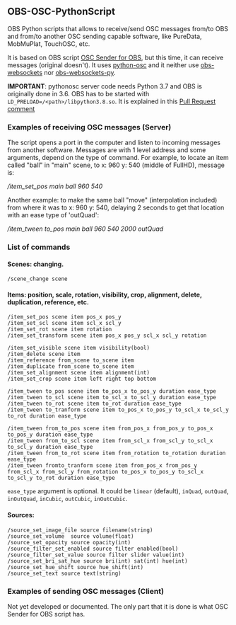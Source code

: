 ## OBS-OSC-PythonScript
OBS Python scripts that allows to receive/send OSC messages from/to OBS and from/to another OSC sending capable software, like PureData, MobMuPlat, TouchOSC, etc.

It is based on OBS script [OSC Sender for OBS](https://obsproject.com/forum/threads/osc-sender-for-obs.100618/), but this time, it can receive messages (original doesn't). It uses [python-osc](https://github.com/attwad/python-osc/ "Github attwad/python-osc") and it neither use [obs-websockets](https://github.com/Palakis/obs-websocket "Github Palakis/obs-websocket") nor [obs-websockets-py](https://github.com/Elektordi/obs-websocket-py "Github Elektordi/obs-websocket-py"). 

**IMPORTANT**: pythonosc server code needs Python 3.7 and OBS is originally done in 3.6. OBS has to be started with `LD_PRELOAD=/<path>/libpython3.8.so`. It is explained in this [Pull Request comment](https://github.com/obsproject/obs-studio/pull/3335#issuecomment-760255757)

### Examples of receiving OSC messages (Server)
The script opens a port in the computer and listen to incoming messages from another software. Messages are with 1 level address and some arguments, depend on the type of command. For example, to locate an item called "ball" in "main" scene, to x: 960 y: 540 (middle of FullHD), message is:

_/item_set_pos main ball 960 540_

Another example: to make the same ball "move" (interpolation included) from where it was to x: 960 y: 540, delaying 2 seconds to get that location with an ease type of 'outQuad':

_/item_tween to_pos main ball 960 540 2000 outQuad_

### List of commands
#### Scenes: changing.
`/scene_change scene`
#### Items: position, scale, rotation, visibility, crop, alignment, delete, duplication, reference, etc.
```
/item_set_pos scene item pos_x pos_y
/item_set_scl scene item scl_x scl_y
/item_set_rot scene item rotation
/item_set_transform scene item pos_x pos_y scl_x scl_y rotation

/item_set_visible scene item visibility(bool)
/item_delete scene item
/item_reference from_scene to_scene item
/item_duplicate from_scene to_scene item
/item_set_alignment scene item alignment(int)
/item_set_crop scene item left right top bottom

/item_tween to_pos scene item to_pos_x to_pos_y duration ease_type
/item_tween to_scl scene item to_scl_x to_scl_y duration ease_type
/item_tween to_rot scene item to_rot duration ease_type
/item_tween to_tranform scene item to_pos_x to_pos_y to_scl_x to_scl_y to_rot duration ease_type

/item_tween from_to_pos scene item from_pos_x from_pos_y to_pos_x to_pos_y duration ease_type
/item_tween from_to_scl scene item from_scl_x from_scl_y to_scl_x to_scl_y duration ease_type
/item_tween from_to_rot scene item from_rotation to_rotation duration ease_type
/item_tween fromto_tranform scene item from_pos_x from_pos_y from_scl_x from_scl_y from_rotation to_pos_x to_pos_y to_scl_x to_scl_y to_rot duration ease_type
```
`ease_type` argument is optional. It could be `linear` (default), `inQuad`, `outQuad`, `inOutQuad`, `inCubic`, `outCubic`, `inOutCubic`.

#### Sources:
```
/source_set_image_file source filename(string)
/source_set_volume  source volume(float)
/source_set_opacity source opacity(int)
/source_filter_set_enabled source filter enabled(bool)
/source_filter_set_value source filter slider value(int)
/source_set_bri_sat_hue source bri(int) sat(int) hue(int)
/source_set_hue_shift source hue_shift(int)
/source_set_text source text(string)
```

### Examples of sending OSC messages (Client)
Not yet developed or documented. The only part that it is done is what OSC Sender for OBS script has.

